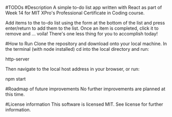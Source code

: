 #TODOs
#Description
A simple to-do list app written with React as part of Week 14 for MIT XPro's Professional Certificate in Coding course.

Add items to the to-do list using the form at the bottom of the list and press enter/return to add them to the list. Once an item is completed, click it to remove and ... voila! There's one less thing for you to accomplish today!

#How to Run
Clone the repository and download onto your local machine.
In the terminal (with node installed) cd into the local directory and run:

http-server

Then navigate to the local host address in your browser, or run:

npm start

#Roadmap of future improvements
No further improvements are planned at this time.

#License information
This software is licensed MIT. See license for further information.